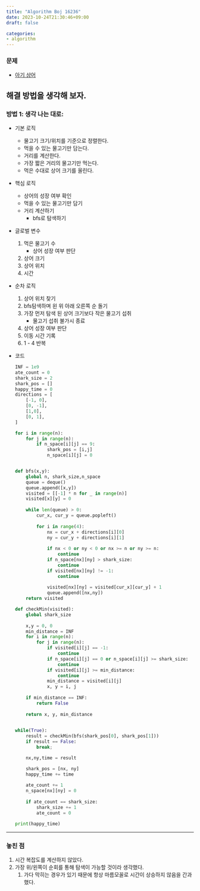 ```yaml
---
title: "Algorithm Boj 16236"
date: 2023-10-24T21:30:46+09:00
draft: false

categories:
- algorithm
---
```


### 문제
- [아기 상어](https://www.acmicpc.net/problem/16236)

## 해결 방법을 생각해 보자.
### 방법 1: 생각 나는 대로:
- 기본 로직
    - 물고기 크기/위치를 기준으로 정렬한다.
    - 먹을 수 있는 물고기만 담는다.
    - 거리를 계산한다.
    - 가장 짧은 거리의 물고기만 먹는다.
    - 먹은 수대로 상어 크기를 올린다.
- 핵심 로직
    - 상어의 성장 여부 확인
    - 먹을 수 있는 물고기만 담기
    - 거리 계산하기
        - bfs로 탐색하기
- 글로벌 변수
    1. 먹은 물고기 수
        - 상어 성장 여부 판단
    1. 상어 크기
    1. 상어 위치
    1. 시간
- 순차 로직
    1. 상어 위치 찾기
    1. bfs탐색하며 왼 위 아래 오른쪽 순 돌기
    1. 가장 먼저 탐색 된 상어 크기보다 작은 물고기 섭취
        - 물고기 섭취 불가시 종료
    1. 상어 성장 여부 판단
    1. 이동 시간 기록
    1. 1 - 4 반복

- 코드
    ```python
    INF = 1e9
    ate_count = 0
    shark_size = 2
    shark_pos = []
    happy_time = 0
    directions = [
        [-1, 0],
        [0, -1],
        [1,0],
        [0, 1],
    ]

    for i in range(n):
        for j in range(n):
            if n_space[i][j] == 9:
                shark_pos = [i,j]
                n_space[i][j] = 0


    def bfs(x,y):
        global n, shark_size,n_space
        queue = deque()
        queue.append([x,y])
        visited = [[-1] * n for _ in range(n)]
        visited[x][y] = 0
        
        while len(queue) > 0:
            cur_x, cur_y = queue.popleft()
            
            for i in range(4):
                nx = cur_x + directions[i][0]
                ny = cur_y + directions[i][1]
                
                if nx < 0 or ny < 0 or nx >= n or ny >= n:
                    continue
                if n_space[nx][ny] > shark_size:
                    continue
                if visited[nx][ny] != -1:
                    continue
                
                visited[nx][ny] = visited[cur_x][cur_y] + 1
                queue.append([nx,ny])
        return visited

    def checkMin(visited):
        global shark_size
        
        x,y = 0, 0
        min_distance = INF
        for i in range(n):
            for j in range(n):
                if visited[i][j] == -1:
                    continue
                if n_space[i][j] == 0 or n_space[i][j] >= shark_size:
                    continue
                if visited[i][j] >= min_distance:
                    continue
                min_distance = visited[i][j]
                x, y = i, j
                
        if min_distance == INF:
            return False
        
        return x, y, min_distance
                    

    while(True):
        result = checkMin(bfs(shark_pos[0], shark_pos[1]))
        if result == False:
            break;

        nx,ny,time = result

        shark_pos = [nx, ny]
        happy_time += time
        
        ate_count += 1
        n_space[nx][ny] = 0
        
        if ate_count == shark_size:
            shark_size += 1
            ate_count = 0

    print(happy_time)
    ```

---
### 놓친 점
1. 시간 복잡도를 계산하지 않았다.
1. 가장 위/왼쪽이 순회를 통해 탐색이 가능할 것이라 생각했다.
    1. 가다 막히는 경우가 있기 때문에 항상 마름모꼴로 시간이 상승하지 않음을 간과했다.

